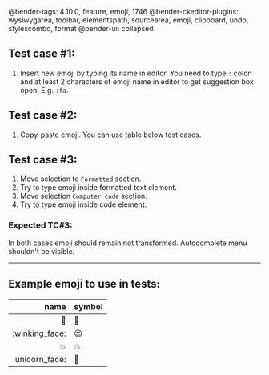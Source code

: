 @bender-tags: 4.10.0, feature, emoji, 1746
@bender-ckeditor-plugins: wysiwygarea, toolbar, elementspath, sourcearea, emoji, clipboard, undo, stylescombo, format
@bender-ui: collapsed

## Test case #1:
1. Insert new emoji by typing its name in editor. You need to type `:` colon and at least 2 characters of emoji name in editor to get suggestion box open. E.g. `:fa`.

## Test case #2:
1. Copy-paste emoji. You can use table below test cases.

## Test case #3:
1. Move selection to `Formatted` section.
2. Try to type emoji inside formatted text element.
3. Move selection `Computer code` section.
4. Try to type emoji inside code element.

### Expected TC#3:
In both cases emoji should remain not transformed. Autocomplete menu shouldn't be visible.

----
## Example emoji to use in tests:

| name | symbol |
| ---: | --- |
| :bug: | 🐛 |
| :winking_face: | 😉 |
| :collision: | 💥 |
| :unicorn_face: | 🦄 |
